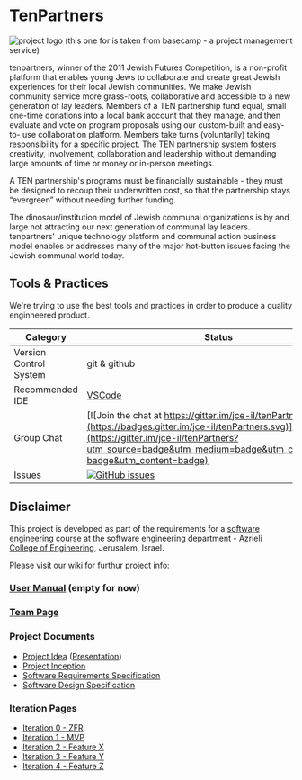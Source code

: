 # TenPartners

![project logo (this one for is taken from basecamp - a project management service)](https://i.imgur.com/PzFVuya.png)


tenpartners, winner of the 2011 Jewish Futures Competition, is a non-profit platform that enables
young Jews to collaborate and create great Jewish experiences for their local Jewish
communities. We make Jewish community service more grass-roots, collaborative and accessible
to a new generation of lay leaders. Members of a TEN partnership fund equal, small one-time
donations into a local bank account that they manage, and then evaluate and vote on program
proposals using our custom-built and easy-to- use collaboration platform. Members take turns
(voluntarily) taking responsibility for a specific project. The TEN partnership system fosters
creativity, involvement, collaboration and leadership without demanding large amounts of time or
money or in-person meetings.

A TEN partnership's programs must be financially sustainable - they must be designed to recoup
their underwritten cost, so that the partnership stays “evergreen” without needing further funding.

The dinosaur/institution model of Jewish communal organizations is by and large not attracting
our next generation of communal lay leaders. tenpartners' unique technology platform and
communal action business model enables or addresses many of the major hot-button issues
facing the Jewish communal world today.


## Tools & Practices
We're trying to use the best tools and practices in order to produce a quality enginneered product.

|Category|Status|
|---|---|
| Version Control System| git & github |
| Recommended IDE | [VSCode](https://code.visualstudio.com) |
| Group Chat | [![Join the chat at https://gitter.im/jce-il/tenPartners](https://badges.gitter.im/jce-il/tenPartners.svg)](https://gitter.im/jce-il/tenPartners?utm_source=badge&utm_medium=badge&utm_campaign=pr-badge&utm_content=badge) |
| Issues | [![GitHub issues](https://img.shields.io/github/issues/ayeletda/TenPartners.svg?style=flat)](https://github.com/ayeletda/TenPartners/issues) |

## Disclaimer
This project is developed as part of the requirements for a [software engineering course](https://github.com/jce-il/se-class/wiki) at the software engineering department - [Azrieli College of Engineering](http://www.jce.ac.il/), Jerusalem, Israel.

Please visit our wiki for furthur project info: 

### [User Manual](../../wiki/user-manual) (empty for now)

### [Team Page](../../wiki/team)

### Project Documents
- [Project Idea](docs/idea.pdf) ([Presentation](docs/idea-slides.pdf))
- [Project Inception](../../wiki/inception)
- [Software Requirements Specification](../../wiki/srs)
- [Software Design Specification](../../wiki/sds)

### Iteration Pages
- [Iteration 0 - ZFR](../../wiki/iter0-zfr)
- [Iteration 1 - MVP]()
- [Iteration 2 - Feature X]()
- [Iteration 3 - Feature Y]()
- [Iteration 4 - Feature Z]()



